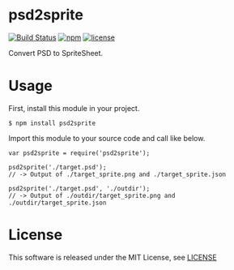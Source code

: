 # psd2sprite

[![Build Status](https://travis-ci.org/zprodev/psd2sprite.svg?branch=master)](https://travis-ci.org/zprodev/psd2sprite)
[![npm](https://img.shields.io/npm/v/psd2sprite.svg)](https://www.npmjs.com/package/psd2sprite)
[![license](https://img.shields.io/github/license/zprodev/psd2sprite.svg)](LICENSE)

Convert PSD to SpriteSheet.

# Usage

First, install this module in your project.

```
$ npm install psd2sprite
```

Import this module to your source code and call like below.

```
var psd2sprite = require('psd2sprite');

psd2sprite('./target.psd');
// -> Output of ./target_sprite.png and ./target_sprite.json

psd2sprite('./target.psd', './outdir');
// -> Output of ./outdir/target_sprite.png and ./outdir/target_sprite.json
```

# License

This software is released under the MIT License, see [LICENSE](LICENSE)